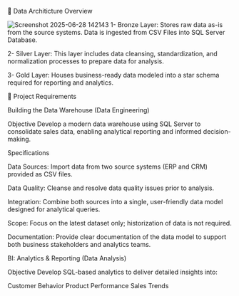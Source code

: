 📖 Data Architicture Overview

![Screenshot 2025-06-28 142143](https://github.com/user-attachments/assets/582cb7aa-260b-44a8-a9c7-2c715a848d01)
1- Bronze Layer: Stores raw data as-is from the source systems. Data is ingested from CSV Files into SQL Server Database.

2- Silver Layer: This layer includes data cleansing, standardization, and normalization processes to prepare data for analysis.

3- Gold Layer: Houses business-ready data modeled into a star schema required for reporting and analytics.




🚀 Project Requirements

Building the Data Warehouse (Data Engineering)

Objective
Develop a modern data warehouse using SQL Server to consolidate sales data, enabling analytical reporting and informed decision-making.


Specifications

Data Sources: Import data from two source systems (ERP and CRM) provided as CSV files.

Data Quality: Cleanse and resolve data quality issues prior to analysis.

Integration: Combine both sources into a single, user-friendly data model designed for analytical queries.

Scope: Focus on the latest dataset only; historization of data is not required.

Documentation: Provide clear documentation of the data model to support both business stakeholders and analytics teams.

BI: Analytics & Reporting (Data Analysis)

Objective
Develop SQL-based analytics to deliver detailed insights into:

Customer Behavior
Product Performance
Sales Trends


